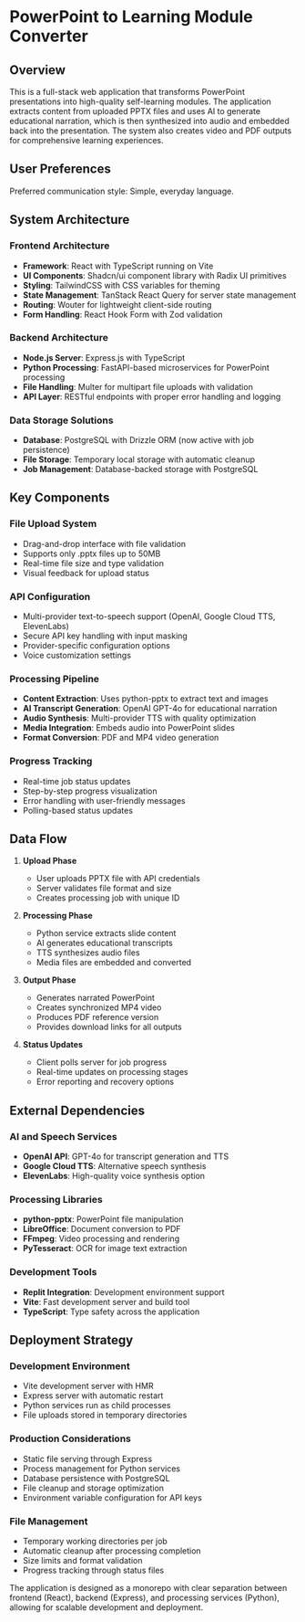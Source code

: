 # PowerPoint to Learning Module Converter

## Overview

This is a full-stack web application that transforms PowerPoint presentations into high-quality self-learning modules. The application extracts content from uploaded PPTX files and uses AI to generate educational narration, which is then synthesized into audio and embedded back into the presentation. The system also creates video and PDF outputs for comprehensive learning experiences.

## User Preferences

Preferred communication style: Simple, everyday language.

## System Architecture

### Frontend Architecture
- **Framework**: React with TypeScript running on Vite
- **UI Components**: Shadcn/ui component library with Radix UI primitives
- **Styling**: TailwindCSS with CSS variables for theming
- **State Management**: TanStack React Query for server state management
- **Routing**: Wouter for lightweight client-side routing
- **Form Handling**: React Hook Form with Zod validation

### Backend Architecture
- **Node.js Server**: Express.js with TypeScript
- **Python Processing**: FastAPI-based microservices for PowerPoint processing
- **File Handling**: Multer for multipart file uploads with validation
- **API Layer**: RESTful endpoints with proper error handling and logging

### Data Storage Solutions
- **Database**: PostgreSQL with Drizzle ORM (now active with job persistence)
- **File Storage**: Temporary local storage with automatic cleanup
- **Job Management**: Database-backed storage with PostgreSQL

## Key Components

### File Upload System
- Drag-and-drop interface with file validation
- Supports only .pptx files up to 50MB
- Real-time file size and type validation
- Visual feedback for upload status

### API Configuration
- Multi-provider text-to-speech support (OpenAI, Google Cloud TTS, ElevenLabs)
- Secure API key handling with input masking
- Provider-specific configuration options
- Voice customization settings

### Processing Pipeline
- **Content Extraction**: Uses python-pptx to extract text and images
- **AI Transcript Generation**: OpenAI GPT-4o for educational narration
- **Audio Synthesis**: Multi-provider TTS with quality optimization
- **Media Integration**: Embeds audio into PowerPoint slides
- **Format Conversion**: PDF and MP4 video generation

### Progress Tracking
- Real-time job status updates
- Step-by-step progress visualization
- Error handling with user-friendly messages
- Polling-based status updates

## Data Flow

1. **Upload Phase**
   - User uploads PPTX file with API credentials
   - Server validates file format and size
   - Creates processing job with unique ID

2. **Processing Phase**
   - Python service extracts slide content
   - AI generates educational transcripts
   - TTS synthesizes audio files
   - Media files are embedded and converted

3. **Output Phase**
   - Generates narrated PowerPoint
   - Creates synchronized MP4 video
   - Produces PDF reference version
   - Provides download links for all outputs

4. **Status Updates**
   - Client polls server for job progress
   - Real-time updates on processing stages
   - Error reporting and recovery options

## External Dependencies

### AI and Speech Services
- **OpenAI API**: GPT-4o for transcript generation and TTS
- **Google Cloud TTS**: Alternative speech synthesis
- **ElevenLabs**: High-quality voice synthesis option

### Processing Libraries
- **python-pptx**: PowerPoint file manipulation
- **LibreOffice**: Document conversion to PDF
- **FFmpeg**: Video processing and rendering
- **PyTesseract**: OCR for image text extraction

### Development Tools
- **Replit Integration**: Development environment support
- **Vite**: Fast development server and build tool
- **TypeScript**: Type safety across the application

## Deployment Strategy

### Development Environment
- Vite development server with HMR
- Express server with automatic restart
- Python services run as child processes
- File uploads stored in temporary directories

### Production Considerations
- Static file serving through Express
- Process management for Python services
- Database persistence with PostgreSQL
- File cleanup and storage optimization
- Environment variable configuration for API keys

### File Management
- Temporary working directories per job
- Automatic cleanup after processing completion
- Size limits and format validation
- Progress tracking through status files

The application is designed as a monorepo with clear separation between frontend (React), backend (Express), and processing services (Python), allowing for scalable development and deployment.
